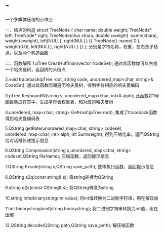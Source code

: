 # -
一个多媒体压缩的小作业


一、结点的构造
struct TreeNode {
    char name;
    double weight;
    TreeNode* left;
    TreeNode* right;
    TreeNode(char chara, double cweight) :name(chara), weight(cweight), left(NULL), right(NULL) {}
    TreeNode() :name('0'), weight(0.0), left(NULL), right(NULL) {}
};
分别是字符名称，权重，左右孩子结点，以及两个构造函数

二、函数解释
1.pTree CreatHuffman(vector<pTree> NodeSet);
        通过此函数你可以生成一个哈夫曼树，返回树的头结点
        
2.void traceback(pTree root, string code, unordered_map<char, string>& CodeSet);
        通过此函数回溯遍历哈夫曼树，得到字符相应的哈夫曼编码
        
3.pTree KeyboardIN(string s, unordered_map<char, int>& alph);
        此函数将1号函数集成在其中，生成字母表权重表，和对应的哈夫曼树

4.unordered_map<char, string> GetHash(pTree root);
        集成了traceback函数得到哈夫曼编码表

5.QString getRate(unordered_map<char, string> codeset, unordered_map<char, int> alph, int Sumweight);
        得到压缩比率，返回QString给对话框传递提示信息

6.QString Compression(string s,unordered_map<char, string> codeset,QString fileName);
        压缩函数，返回提示信息

7.QString Excute(string s,QString save_path);
        整体执行函数，返回提示信息
        
8.QString s2q(const string& s);
        将string转换为QString

9.string q2s(const QString& s);
        将QString转换为string
        
10.string inttobinarystring(int value);
        将int值转换为二进制字符串，用在解压缩

11.int binarystringtoint(string binarystring);
        将二进制字符串转换为int值，用在压缩
        
12.QString decode(QString path,QString save_path);
        解压缩函数
